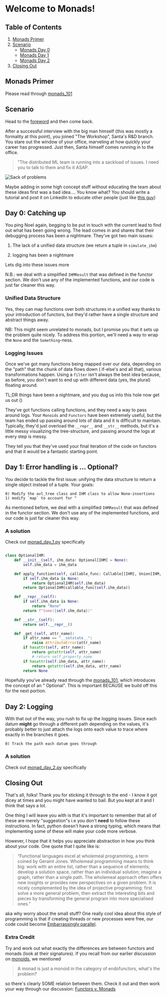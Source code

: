 # Welcome to Monads!

## Table of Contents

1) [Monads Primer](#monads-primer)
2) [Scenario](#scenario)
    - [Monads Day 0](#day-0--catching-up)
    - [Monads Day 1](#day-1--error-handling-is--optional)
    - [Monads Day 2](#day-2--logging)
3) [Closing Out](#closing-out)

## Monads Primer

Please read through [monads_101](notes/monads_101.md)

## Scenario

Head to the [foreword](foreword.md) and then come back.

After a successful interview with the big man himself (this was mostly a formality at this point), you joined "The
Workshop", Santa's R&D branch. You stare out the window of your office, marveling at how quickly your career has
progressed. Just then, Santa himself comes running in to the office.

> "The distributed ML team is running into a sackload of issues. I need you to talk to them and fix it ASAP.

![Sack of problems](../assets/big_sack_of_problems.jpg)

Maybe adding in some high concept stuff without educating the team about these ideas first was a bad idea.... You know
what? You should write
a tutorial and post it on LinkedIn to educate other people (just like [this guy](https://www.linkedin.com/in/ianq/))

## Day 0: Catching up

You ping Noel again, begging to be put in touch with the current lead to find out what has been going wrong. The lead
comes in and shares
that their debugging process has been a nightmare. They've got two main issues:

1) The lack of a unified data structure (we return a tuple in `simulate_ihm`)

2) logging has been a nightmare

Lets dig into these issues more

N.B.: we deal with a simplified `IHMResult` that was defined in the functor section. We don't use any of the implemented
functions,
and our code is just far cleaner this way.

### Unified Data Structure

Yes, they can map functions over both structures in a unified way thanks to your introduction of functors, but they'd
rather have a single structure and abstract things away.

NB: This might seem unrelated to monads, but I promise you that it sets up the problem quite nicely. To address this
portion, we'll need a way to wrap the `None` and the `Something`-ness.

### Logging Issues

Once we've got many functions being mapped over our data, depending on the "path" that the chunk of data flows down (
if-else's and all that),
various transformations happen. Using a `filter` isn't always the best idea because, as before, you don't want to end up
with different data (yes, the plural) floating around.

TL;DR things have been a nightmare, and you dug us into this hole now get us out ()

They've got functions calling functions, and they need a way to pass
around logs. Your
`Monoids` and `Functors` have been extremely useful, but the team has ended up passing around lots of data and it is
difficult to maintain. Typically, they'd just overload the `__repr__` and `__str__` methods, but it's a little messy
visualizing
the tree-structure, and passing around the logs at every step is messy.

They tell you that they've used your final iteration of the code on functors and that it would be a fantastic starting
point.

## Day 1: Error handling is ... Optional?

You decide to tackle the first issue: unifying the data structure to return a single object instead of a tuple. Your
goals:

```
0) Modify the avl_tree class and IHM class to allow None-insertions
1) modify `map` to account for ^
```

As mentioned before, we deal with a simplified `IHMResult` that was defined in the functor section. We don't use any of
the implemented functions, and our code is just far cleaner this way.

### A solution

Check out [monad_day_1.py](sol/monad_day_1.py) specifically

```python

class OptionalIHM:
    def __init__(self, ihm_data: Optional[IHM] = None):
        self.ihm_data = ihm_data

    def apply_function(self, callable_func: Callable[[IHM], Union[IHM, None]]) -> "OptionalIHM":
        if self.ihm_data is None:
            return OptionalIHM(self.ihm_data)
        return OptionalIHM(callable_func(self.ihm_data))

    def __repr__(self):
        if self.ihm_data is None:
            return "None"
        return f"Some({self.ihm_data})"

    def __str__(self):
        return self.__repr__()

    def _get_(self, attr_name):
        if attr_name == "__setstate__":
            raise AttributeError(attr_name)
        if hasattr(self, attr_name):
            return getattr(self, attr_name)
            # return self.property_name
        if hasattr(self.ihm_data, attr_name):
            return getattr(self.ihm_data, attr_name)
        return None
```

Hopefully you've already read through the [monads_101](notes/monads_101.md), which introduces the concept of an "
Optional". This is important BECAUSE we build off this for the next portion.

## Day 2: Logging

With that out of the way, you rush to fix up the logging issues. Since each datum **might** go through a different path
depending on the values, it's probably better to just attach
the logs onto each value to trace where exactly in the branches it goes.

```
0) Track the path each datum goes through
```

### A solution

Check out [monad_day_2.py](sol/monad_day_2.py) specifically

## Closing Out

That's all, folks! Thank you for sticking it through to the end - I know it got dicey at times and you might have wanted
to bail. But you kept at it and I think that says a lot.

One thing I will leave you with is that it's important to remember that all of these are merely "suggestion"s i.e you
don't **need** to follow these instructions. In fact, python doesn't
have a strong typing, which means that implementing some of these will make your code more verbose.

However, I hope that it helps you appreciate abstraction in how you think about your code. One quote that I quite like
is:

> “Functional languages excel at wholemeal programming, a term coined by Geraint Jones. Wholemeal programming means to
> think big: work with an entire list, rather than a sequence of elements; develop a solution space, rather than an
> individual solution; imagine a graph, rather than a single path. The wholemeal approach often offers new insights or
> provides new perspectives on a given problem. It is nicely complemented by the idea of projective programming: first
> solve a more general problem, then extract the interesting bits and pieces by transforming the general program into
> more
> specialised ones.”

aka why worry about the small stuff? One really cool idea about this style of programming is that if creating threads or
new processes were free, our code could
become [Embarrassingly parallel](https://en.wikipedia.org/wiki/Embarrassingly_parallel).

### Extra Credit

Try and work out what exactly the differences are between functors and monads (look at their signatures). If you recall
from our earlier discussion on [monoids](../1_monoids/README.md#dec-29th--monoids), we mentioned

> A monad is just a monoid in the category of endofunctors, what's the problem?

so there's clearly SOME relation between them. Check it out and then work your way through our
discussion: [Functors v. Monads](notes/functors_monads.md)